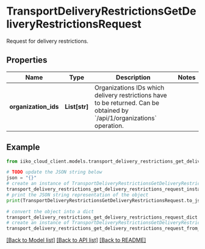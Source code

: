 # TransportDeliveryRestrictionsGetDeliveryRestrictionsRequest

Request for delivery restrictions.

## Properties

Name | Type | Description | Notes
------------ | ------------- | ------------- | -------------
**organization_ids** | **List[str]** | Organizations IDs which delivery restrictions have to be returned.                Can be obtained by &#x60;/api/1/organizations&#x60; operation. | 

## Example

```python
from iiko_cloud_client.models.transport_delivery_restrictions_get_delivery_restrictions_request import TransportDeliveryRestrictionsGetDeliveryRestrictionsRequest

# TODO update the JSON string below
json = "{}"
# create an instance of TransportDeliveryRestrictionsGetDeliveryRestrictionsRequest from a JSON string
transport_delivery_restrictions_get_delivery_restrictions_request_instance = TransportDeliveryRestrictionsGetDeliveryRestrictionsRequest.from_json(json)
# print the JSON string representation of the object
print(TransportDeliveryRestrictionsGetDeliveryRestrictionsRequest.to_json())

# convert the object into a dict
transport_delivery_restrictions_get_delivery_restrictions_request_dict = transport_delivery_restrictions_get_delivery_restrictions_request_instance.to_dict()
# create an instance of TransportDeliveryRestrictionsGetDeliveryRestrictionsRequest from a dict
transport_delivery_restrictions_get_delivery_restrictions_request_from_dict = TransportDeliveryRestrictionsGetDeliveryRestrictionsRequest.from_dict(transport_delivery_restrictions_get_delivery_restrictions_request_dict)
```
[[Back to Model list]](../README.md#documentation-for-models) [[Back to API list]](../README.md#documentation-for-api-endpoints) [[Back to README]](../README.md)



